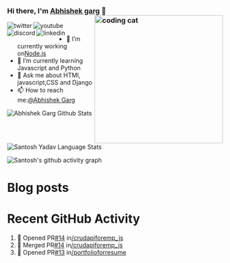 ### Hi there, I'm [Abhishek garg](https://iamabhishekgarg.tech) 👋<img align='right' src="/.github/cat.gif" height="" width="300" alt="coding cat">


<p>
<a href="https://twitter.com/abhigarg1997">
   <img align="left" alt="twitter" src="https://img.shields.io/badge/Twitter-1DA1F2?style=for-the-badge&logo=twitter&logoColor=white" />
</a>

<a href="https://studio.youtube.com/channel/UC2YVg0Je4e-YQRz5Gq4m7Mg/videos/upload?filter=%5B%5D&sort=%7B%22columnType%22%3A%22date%22%2C%22sortOrder%22%3A%22DESCENDING%22%7D">
   <img align="left" alt="youtube" src="https://img.shields.io/badge/YouTube-FF0000?style=for-the-badge&logo=youtube&logoColor=white" />
</a>

<a href="">
   <img align="left" alt="discord" src="https://img.shields.io/badge/Discord-7289DA?style=for-the-badge&logo=discord&logoColor=white" />
</a>

<a href="https://www.linkedin.com/in/abhishek-garg1997/">
   <img align="left" alt="linkedin" src="https://img.shields.io/badge/LinkedIn-0077B5?style=for-the-badge&logo=linkedin&logoColor=white" />
</a>
<p/>

<br/>
<p>

- 🔭 I’m currently working on[Node.js](https://github.com/Abhishekgarg97/crudapiforemp_js)
- 🌱 I’m currently learning Javascript  and Python
- 💬 Ask me about HTMl, javascript,CSS and Django
- 📫 How to reach me:[@Abhishek Garg](https://iamabhishekgarg.tech/)

</p>

![Abhishek Garg Github Stats](https://github-readme-stats.anuraghazra1.vercel.app/api?username=Abhishekgarg97&show_icons=true&include_all_commits=true&theme=radical)

![Santosh Yadav Language Stats](https://github-readme-stats.anuraghazra1.vercel.app/api/top-langs/?username=Abhishekgarg97&layout=compact&theme=radical)

![Santosh's github activity graph](https://activity-graph.herokuapp.com/graph?username=Abhishekgarg97&theme=dracula)

# Blog posts

# Recent GitHub Activity

<!--START_SECTION:activity-->

1. 💪 Opened PR[#14](https://github.com/Abhishekgarg97/crudapiforemp_js) in[/crudapiforemp_js](https://github.com/Abhishekgarg97/crudapiforemp_js)
2. 🎉 Merged PR[#14](https://github.com/Abhishekgarg97/crudapiforemp_js) in[/crudapiforemp_js](https://github.com/Abhishekgarg97/crudapiforemp_js)
3. 💪 Opened PR[#13](https://github.com/Abhishekgarg97/portfolioforresume) in[/portfolioforresume](https://github.com/Abhishekgarg97/portfolioforresume)

<!--END_SECTION:activity-->
